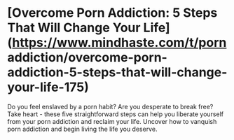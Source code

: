 
# [Overcome Porn Addiction: 5 Steps That Will Change Your Life](https://www.mindhaste.com/t/porn addiction/overcome-porn-addiction-5-steps-that-will-change-your-life-175)

Do you feel enslaved by a porn habit? Are you desperate to break free? Take heart - these five straightforward steps can help you liberate yourself from your porn addiction and reclaim your life. Uncover how to vanquish porn addiction and begin living the life you deserve.
    